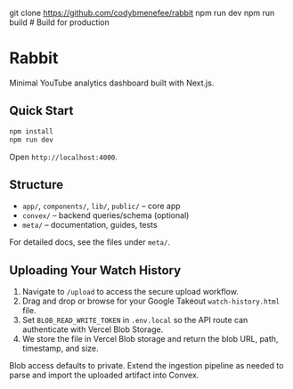 git clone https://github.com/codybmenefee/rabbit
npm run dev
npm run build        # Build for production
# Rabbit

Minimal YouTube analytics dashboard built with Next.js.

## Quick Start

```bash
npm install
npm run dev
```

Open `http://localhost:4000`.

## Structure

- `app/`, `components/`, `lib/`, `public/` – core app
- `convex/` – backend queries/schema (optional)
- `meta/` – documentation, guides, tests

For detailed docs, see the files under `meta/`.

## Uploading Your Watch History

1. Navigate to `/upload` to access the secure upload workflow.
2. Drag and drop or browse for your Google Takeout `watch-history.html` file.
3. Set `BLOB_READ_WRITE_TOKEN` in `.env.local` so the API route can authenticate with Vercel Blob Storage.
4. We store the file in Vercel Blob storage and return the blob URL, path, timestamp, and size.

Blob access defaults to private. Extend the ingestion pipeline as needed to parse and import the uploaded artifact into Convex.

